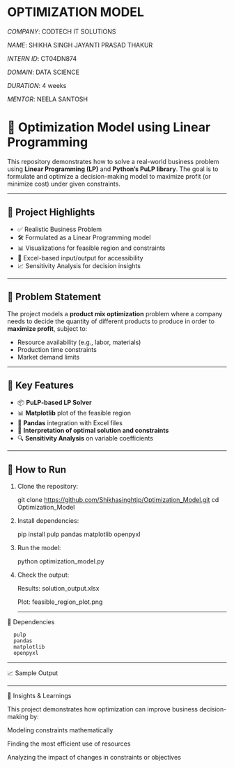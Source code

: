 # OPTIMIZATION MODEL

*COMPANY*: CODTECH IT SOLUTIONS

*NAME*: SHIKHA SINGH JAYANTI PRASAD THAKUR

*INTERN ID*: CT04DN874

*DOMAIN*: DATA SCIENCE

*DURATION*: 4 weeks

*MENTOR*: NEELA SANTOSH

# 🧠 Optimization Model using Linear Programming

This repository demonstrates how to solve a real-world business problem using **Linear Programming (LP)** and **Python’s PuLP library**. 
The goal is to formulate and optimize a decision-making model to maximize profit (or minimize cost) under given constraints.

---

## 🚀 Project Highlights

- ✅ Realistic Business Problem
- 🛠️ Formulated as a Linear Programming model
- 📊 Visualizations for feasible region and constraints
- 📁 Excel-based input/output for accessibility
- 📈 Sensitivity Analysis for decision insights

---

## 🧮 Problem Statement

The project models a **product mix optimization** problem where a company needs to decide the quantity of different products to produce in order to **maximize profit**, subject to:
- Resource availability (e.g., labor, materials)
- Production time constraints
- Market demand limits

---

## 📌 Key Features

- 📦 **PuLP-based LP Solver**
- 📊 **Matplotlib** plot of the feasible region
- 📁 **Pandas** integration with Excel files
- 🧠 **Interpretation of optimal solution and constraints**
- 🔍 **Sensitivity Analysis** on variable coefficients

---

## 🔧 How to Run

1. Clone the repository:
   
   git clone https://github.com/Shikhasinghtjp/Optimization_Model.git
   cd Optimization_Model
   
2. Install dependencies:

   pip install pulp pandas matplotlib openpyxl

3. Run the model:

   python optimization_model.py
   
4. Check the output:

   Results: solution_output.xlsx

   Plot: feasible_region_plot.png

   ---

📌 Dependencies

      pulp
      pandas
      matplotlib
      openpyxl

  ---

📈 Sample Output


---

🧠 Insights & Learnings

  This project demonstrates how optimization can improve business decision-making by:

  Modeling constraints mathematically

  Finding the most efficient use of resources

  Analyzing the impact of changes in constraints or objectives


